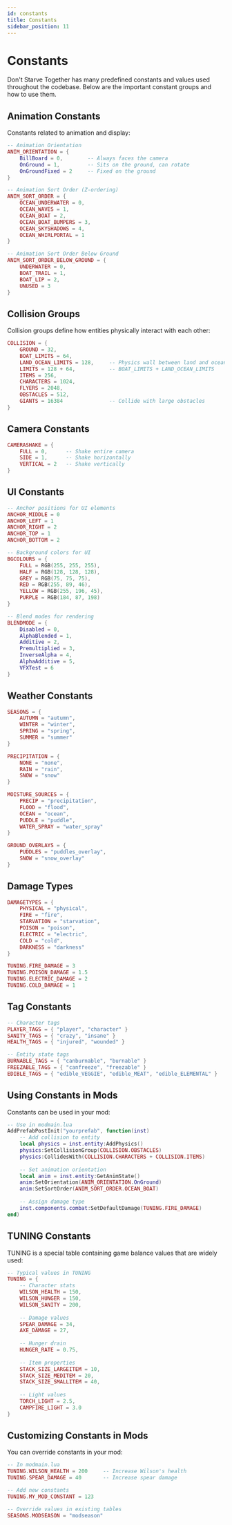 ```yaml
---
id: constants
title: Constants
sidebar_position: 11
---
```


# Constants

Don't Starve Together has many predefined constants and values used throughout the codebase. Below are the important constant groups and how to use them.

## Animation Constants

Constants related to animation and display:

```lua
-- Animation Orientation
ANIM_ORIENTATION = {
    BillBoard = 0,        -- Always faces the camera
    OnGround = 1,         -- Sits on the ground, can rotate
    OnGroundFixed = 2     -- Fixed on the ground
}

-- Animation Sort Order (Z-ordering)
ANIM_SORT_ORDER = {
    OCEAN_UNDERWATER = 0,
    OCEAN_WAVES = 1,
    OCEAN_BOAT = 2,
    OCEAN_BOAT_BUMPERS = 3,
    OCEAN_SKYSHADOWS = 4,
    OCEAN_WHIRLPORTAL = 1
}

-- Animation Sort Order Below Ground
ANIM_SORT_ORDER_BELOW_GROUND = {
    UNDERWATER = 0,
    BOAT_TRAIL = 1,
    BOAT_LIP = 2,
    UNUSED = 3
}
```

## Collision Groups

Collision groups define how entities physically interact with each other:

```lua
COLLISION = {
    GROUND = 32,
    BOAT_LIMITS = 64,
    LAND_OCEAN_LIMITS = 128,     -- Physics wall between land and ocean
    LIMITS = 128 + 64,           -- BOAT_LIMITS + LAND_OCEAN_LIMITS
    ITEMS = 256,
    CHARACTERS = 1024,
    FLYERS = 2048,
    OBSTACLES = 512,
    GIANTS = 16384               -- Collide with large obstacles
}
```

## Camera Constants

```lua
CAMERASHAKE = {
    FULL = 0,      -- Shake entire camera
    SIDE = 1,      -- Shake horizontally
    VERTICAL = 2   -- Shake vertically
}
```

## UI Constants

```lua
-- Anchor positions for UI elements
ANCHOR_MIDDLE = 0
ANCHOR_LEFT = 1
ANCHOR_RIGHT = 2
ANCHOR_TOP = 1
ANCHOR_BOTTOM = 2

-- Background colors for UI
BGCOLOURS = {
    FULL = RGB(255, 255, 255),
    HALF = RGB(128, 128, 128),
    GREY = RGB(75, 75, 75),
    RED = RGB(255, 89, 46),
    YELLOW = RGB(255, 196, 45),
    PURPLE = RGB(184, 87, 198)
}

-- Blend modes for rendering
BLENDMODE = {
    Disabled = 0,
    AlphaBlended = 1,
    Additive = 2,
    Premultiplied = 3,
    InverseAlpha = 4,
    AlphaAdditive = 5,
    VFXTest = 6
}
```

## Weather Constants

```lua
SEASONS = {
    AUTUMN = "autumn",
    WINTER = "winter",
    SPRING = "spring",
    SUMMER = "summer"
}

PRECIPITATION = {
    NONE = "none",
    RAIN = "rain",
    SNOW = "snow"
}

MOISTURE_SOURCES = {
    PRECIP = "precipitation",
    FLOOD = "flood",
    OCEAN = "ocean",
    PUDDLE = "puddle",
    WATER_SPRAY = "water_spray"
}

GROUND_OVERLAYS = {
    PUDDLES = "puddles_overlay",
    SNOW = "snow_overlay"
}
```

## Damage Types

```lua
DAMAGETYPES = {
    PHYSICAL = "physical",
    FIRE = "fire",
    STARVATION = "starvation",
    POISON = "poison",
    ELECTRIC = "electric",
    COLD = "cold",
    DARKNESS = "darkness"
}

TUNING.FIRE_DAMAGE = 3
TUNING.POISON_DAMAGE = 1.5
TUNING.ELECTRIC_DAMAGE = 2
TUNING.COLD_DAMAGE = 1
```

## Tag Constants

```lua
-- Character tags
PLAYER_TAGS = { "player", "character" }
SANITY_TAGS = { "crazy", "insane" }
HEALTH_TAGS = { "injured", "wounded" }

-- Entity state tags
BURNABLE_TAGS = { "canburnable", "burnable" }
FREEZABLE_TAGS = { "canfreeze", "freezable" }
EDIBLE_TAGS = { "edible_VEGGIE", "edible_MEAT", "edible_ELEMENTAL" }
```

## Using Constants in Mods

Constants can be used in your mod:

```lua
-- Use in modmain.lua
AddPrefabPostInit("yourprefab", function(inst)
    -- Add collision to entity
    local physics = inst.entity:AddPhysics()
    physics:SetCollisionGroup(COLLISION.OBSTACLES)
    physics:CollidesWith(COLLISION.CHARACTERS + COLLISION.ITEMS)
    
    -- Set animation orientation
    local anim = inst.entity:GetAnimState()
    anim:SetOrientation(ANIM_ORIENTATION.OnGround)
    anim:SetSortOrder(ANIM_SORT_ORDER.OCEAN_BOAT)
    
    -- Assign damage type
    inst.components.combat:SetDefaultDamage(TUNING.FIRE_DAMAGE)
end)
```

## TUNING Constants

TUNING is a special table containing game balance values that are widely used:

```lua
-- Typical values in TUNING
TUNING = {
    -- Character stats
    WILSON_HEALTH = 150,
    WILSON_HUNGER = 150,
    WILSON_SANITY = 200,
    
    -- Damage values
    SPEAR_DAMAGE = 34,
    AXE_DAMAGE = 27,
    
    -- Hunger drain
    HUNGER_RATE = 0.75,
    
    -- Item properties
    STACK_SIZE_LARGEITEM = 10,
    STACK_SIZE_MEDITEM = 20,
    STACK_SIZE_SMALLITEM = 40,
    
    -- Light values
    TORCH_LIGHT = 2.5,
    CAMPFIRE_LIGHT = 3.0
}
```

## Customizing Constants in Mods

You can override constants in your mod:

```lua
-- In modmain.lua
TUNING.WILSON_HEALTH = 200     -- Increase Wilson's health
TUNING.SPEAR_DAMAGE = 40       -- Increase spear damage

-- Add new constants
TUNING.MY_MOD_CONSTANT = 123

-- Override values in existing tables
SEASONS.MODSEASON = "modseason"
``` 